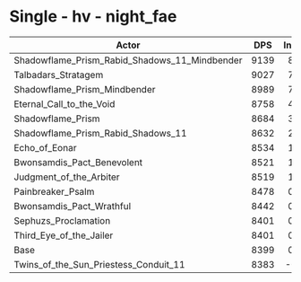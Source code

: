 # Single - hv - night_fae
| Actor | DPS | Increase |
|---|:---:|:---:|
|Shadowflame_Prism_Rabid_Shadows_11_Mindbender|9139|8.81%|
|Talbadars_Stratagem|9027|7.48%|
|Shadowflame_Prism_Mindbender|8989|7.02%|
|Eternal_Call_to_the_Void|8758|4.28%|
|Shadowflame_Prism|8684|3.39%|
|Shadowflame_Prism_Rabid_Shadows_11|8632|2.77%|
|Echo_of_Eonar|8534|1.60%|
|Bwonsamdis_Pact_Benevolent|8521|1.45%|
|Judgment_of_the_Arbiter|8519|1.42%|
|Painbreaker_Psalm|8478|0.94%|
|Bwonsamdis_Pact_Wrathful|8442|0.51%|
|Sephuzs_Proclamation|8401|0.02%|
|Third_Eye_of_the_Jailer|8401|0.02%|
|Base|8399|0.00%|
|Twins_of_the_Sun_Priestess_Conduit_11|8383|-0.20%|
